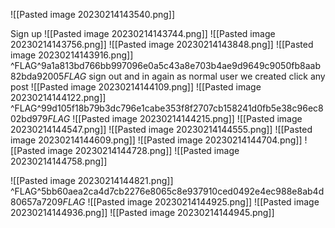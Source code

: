 ![[Pasted image 20230214143540.png]]

Sign up
![[Pasted image 20230214143744.png]]
![[Pasted image 20230214143756.png]]
![[Pasted image 20230214143848.png]]
![[Pasted image 20230214143916.png]]
^FLAG^9a1a813bd766bb997096e0a5c43a8e703b4ae9d9649c9050fb8aab82bda92005$FLAG$
sign out and in again as normal user we created
click any post
![[Pasted image 20230214144109.png]]
![[Pasted image 20230214144122.png]]
^FLAG^99d105f18b79b3dc796e1cabe353f8f2707cb158241d0fb5e38c96ec802bd979$FLAG$
![[Pasted image 20230214144215.png]]
![[Pasted image 20230214144547.png]]
![[Pasted image 20230214144555.png]]
![[Pasted image 20230214144609.png]]
![[Pasted image 20230214144704.png]]
![[Pasted image 20230214144728.png]]
![[Pasted image 20230214144758.png]]

![[Pasted image 20230214144821.png]]
^FLAG^5bb60aea2ca4d7cb2276e8065c8e937910ced0492e4ec988e8ab4d80657a7209$FLAG$
![[Pasted image 20230214144925.png]]
![[Pasted image 20230214144936.png]]
![[Pasted image 20230214144945.png]]
